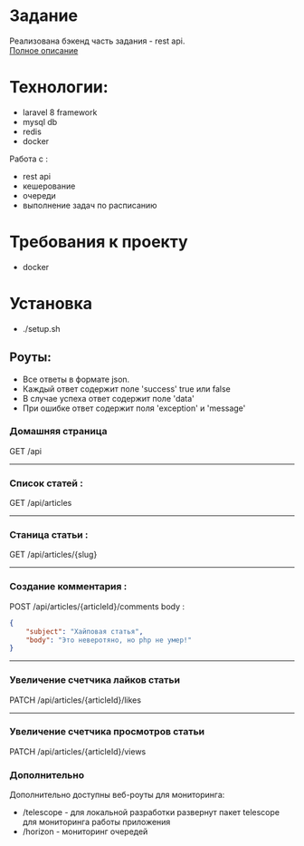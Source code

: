 # Задание   
Реализована бэкенд часть задания - rest api.   
[Полное описание](https://gist.github.com/5aava/672492097c6b2a033c2d7e0a737a643e#%D0%BC%D0%B8%D0%BD%D0%B8%D0%B0%D1%82%D1%8E%D1%80%D0%B0-%D1%81%D1%82%D0%B0%D1%82%D1%8C%D0%B8)
# Технологии:
- laravel 8 framework
- mysql db
- redis
- docker

Работа с :
- rest api
- кешерование
- очереди
- выполнение задач по расписанию
# Требования к проекту
- docker

# Установка
- ./setup.sh

## Роуты:
- Все ответы в формате json. 
- Каждый ответ содержит поле 'success' true  или false
- В случае успеха ответ содержит поле 'data'
- При ошибке ответ содержит поля  'exception' и 'message'

### Домашняя страница
GET /api
____
### Список статей :   
GET /api/articles
____
### Станица статьи :  
GET /api/articles/{slug}
___
### Создание комментария :   
POST /api/articles/{articleId}/comments
body : 
```json
{
	"subject": "Хайповая статья",
	"body": "Это неверотяно, но php не умер!"
}
```
____
### Увеличение счетчика лайков статьи
PATCH /api/articles/{articleId}/likes
_____
### Увеличение счетчика просмотров статьи
PATCH /api/articles/{articleId}/views
### Дополнительно
Дополнительно доступны  веб-роуты для мониторинга:
- /telescope - для локальной разработки развернут пакет telescope для мониторинга работы приложения
- /horizon - мониторинг очередей






        
